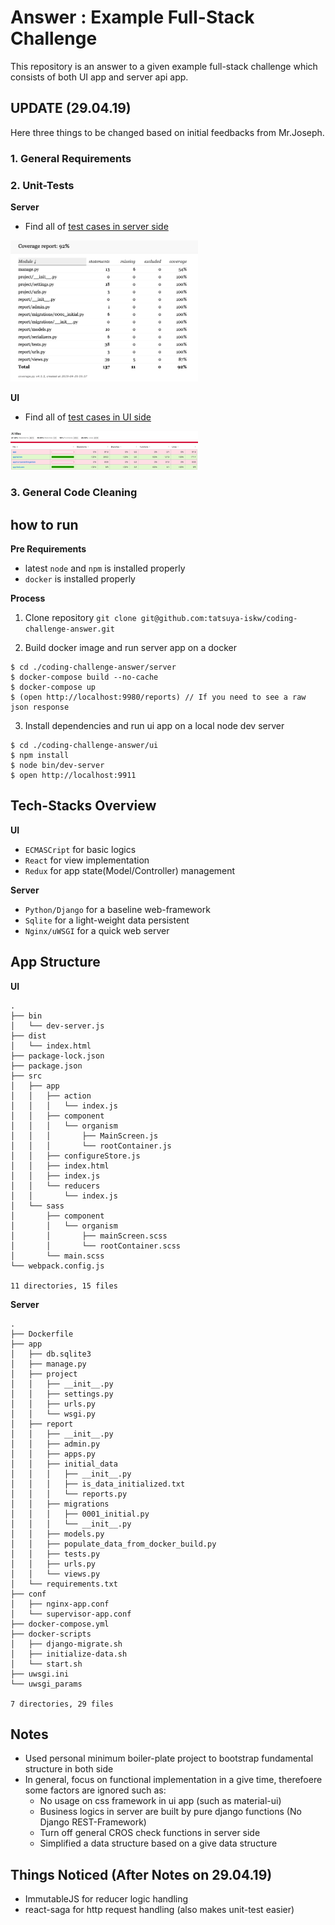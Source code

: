 # Answer : Example Full-Stack Challenge

This repository is an answer to a given example full-stack challenge which consists of both UI app and server api app.

## UPDATE (29.04.19)

Here three things to be changed based on initial feedbacks from Mr.Joseph.

### 1. General Requirements

### 2. Unit-Tests

**Server**

* Find all of [test cases in server side](./server/app/report/tests.py)

<img src="./docs/res/coverage_matrix_server.png" width=300>

**UI**

* Find all of [test cases in UI side](./ui/src/app/test/)

<img src="./docs/res/coverage_matrix_ui.png" width=300>

### 3. General Code Cleaning

## how to run

**Pre Requirements**

* latest `node` and `npm` is installed properly
* `docker` is installed properly

**Process**

1. Clone repository `git clone git@github.com:tatsuya-iskw/coding-challenge-answer.git`

2. Build docker image and run server app on a docker

```
$ cd ./coding-challenge-answer/server
$ docker-compose build --no-cache
$ docker-compose up
$ (open http://localhost:9980/reports) // If you need to see a raw json response
```

3. Install dependencies and run ui app on a local node dev server

```
$ cd ./coding-challenge-answer/ui
$ npm install
$ node bin/dev-server
$ open http://localhost:9911
```

## Tech-Stacks Overview

**UI**

* `ECMASCript` for basic logics
* `React` for view implementation
* `Redux` for app state(Model/Controller) management

**Server**

* `Python/Django` for a baseline web-framework
* `Sqlite` for a light-weight data persistent
* `Nginx/uWSGI` for a quick web server

## App Structure

**UI**

```
.
├── bin
│   └── dev-server.js
├── dist
│   └── index.html
├── package-lock.json
├── package.json
├── src
│   ├── app
│   │   ├── action
│   │   │   └── index.js
│   │   ├── component
│   │   │   └── organism
│   │   │       ├── MainScreen.js
│   │   │       └── rootContainer.js
│   │   ├── configureStore.js
│   │   ├── index.html
│   │   ├── index.js
│   │   └── reducers
│   │       └── index.js
│   └── sass
│       ├── component
│       │   └── organism
│       │       ├── mainScreen.scss
│       │       └── rootContainer.scss
│       └── main.scss
└── webpack.config.js

11 directories, 15 files
```

**Server**

```
.
├── Dockerfile
├── app
│   ├── db.sqlite3
│   ├── manage.py
│   ├── project
│   │   ├── __init__.py
│   │   ├── settings.py
│   │   ├── urls.py
│   │   └── wsgi.py
│   ├── report
│   │   ├── __init__.py
│   │   ├── admin.py
│   │   ├── apps.py
│   │   ├── initial_data
│   │   │   ├── __init__.py
│   │   │   ├── is_data_initialized.txt
│   │   │   └── reports.py
│   │   ├── migrations
│   │   │   ├── 0001_initial.py
│   │   │   └── __init__.py
│   │   ├── models.py
│   │   ├── populate_data_from_docker_build.py
│   │   ├── tests.py
│   │   ├── urls.py
│   │   └── views.py
│   └── requirements.txt
├── conf
│   ├── nginx-app.conf
│   └── supervisor-app.conf
├── docker-compose.yml
├── docker-scripts
│   ├── django-migrate.sh
│   ├── initialize-data.sh
│   └── start.sh
├── uwsgi.ini
└── uwsgi_params

7 directories, 29 files
```

## Notes

* Used personal minimum boiler-plate project to bootstrap fundamental structure in both side
* In general, focus on functional implementation in a give time, therefoere some factors are ignored such as:
  * No usage on css framework in ui app (such as material-ui)
  * Business logics in server are built by pure django functions (No Django REST-Framework)
  * Turn off general CROS check functions in server side
  * Simplified a data structure based on a give data structure

## Things Noticed (After Notes on 29.04.19)

* ImmutableJS for reducer logic handling
* react-saga for http request handling (also makes unit-test easier)